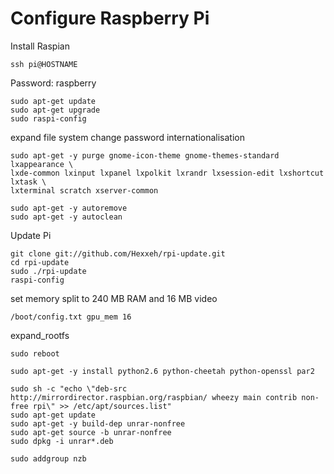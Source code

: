 # Configure Raspberry Pi

Install Raspian

    ssh pi@HOSTNAME

Password: raspberry

    sudo apt-get update
    sudo apt-get upgrade
    sudo raspi-config

expand file system
change password
internationalisation

    sudo apt-get -y purge gnome-icon-theme gnome-themes-standard lxappearance \
    lxde-common lxinput lxpanel lxpolkit lxrandr lxsession-edit lxshortcut lxtask \
    lxterminal scratch xserver-common

    sudo apt-get -y autoremove
    sudo apt-get -y autoclean

Update Pi

    git clone git://github.com/Hexxeh/rpi-update.git
    cd rpi-update
    sudo ./rpi-update
    raspi-config
    
set memory split to 240 MB RAM and 16 MB video

    /boot/config.txt gpu_mem 16

expand_rootfs

    sudo reboot

    sudo apt-get -y install python2.6 python-cheetah python-openssl par2

    sudo sh -c "echo \"deb-src http://mirrordirector.raspbian.org/raspbian/ wheezy main contrib non-free rpi\" >> /etc/apt/sources.list"
    sudo apt-get update
    sudo apt-get -y build-dep unrar-nonfree
    sudo apt-get source -b unrar-nonfree
    sudo dpkg -i unrar*.deb

    sudo addgroup nzb
